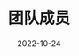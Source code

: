 ---
title: 团队成员
date: 2022-10-24
type: landing
translationKey: people

sections:
  - block: people
    content:
      title: 团队成员
            # 添加排序参数
      sort_by: "weight" # 按 weight 排序
      sort_ascending: true # true 为升序，false 为降序
           # 添加中文显示名称映射
      user_groups:
        - 实验室导师 # Researchers
        - 博士后 # Postdocs
        - 工程师 # Engineers
        - 博士生 # Phd Students
        - 硕士生 # Master Students
        - 本科生 # Undergraduate Students
        - 行政人员 # Administration
        - 访问学者 # Visitors
        - 校友 # Alumni
      # user_groups:
      #   - Researchers
      #   - Postdocs
      #   - Engineers
      #   - Phd Students
      #   - Master Students
      #   - Undergraduate Students
      #   - Administration
      #   - Visitors
      #   - Alumni
    design:
      show_interests: true
      show_role: true
      show_social: true
---